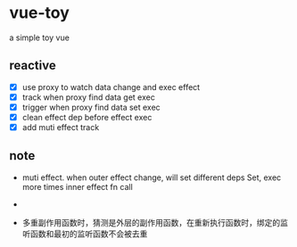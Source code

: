 # vue-toy
a simple toy vue

## reactive

- [x] use proxy to watch data change and exec effect
- [x] track when proxy find data get exec
- [x] trigger when proxy find data set exec
- [x] clean effect dep before effect exec
- [x] add muti effect track

## note

- muti effect. when outer effect change, will set different deps Set, exec more times inner effect fn call
- 

- 多重副作用函数时，猜测是外层的副作用函数，在重新执行函数时，绑定的监听函数和最初的监听函数不会被去重